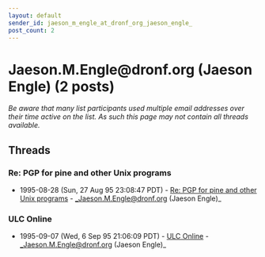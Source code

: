 ```yaml
---
layout: default
sender_id: jaeson_m_engle_at_dronf_org_jaeson_engle_
post_count: 2
---
```


# Jaeson.M.Engle<span>@</span>dronf.org (Jaeson Engle) (2 posts)

_Be aware that many list participants used multiple email addresses over their time active on the list. As such this page may not contain all threads available._

## Threads

### Re: PGP for pine and other Unix programs
+ 1995-08-28 (Sun, 27 Aug 95 23:08:47 PDT) - [Re: PGP for pine and other Unix programs](/archive/1995/08/5fb5fc1322ab60e7f35812902850638832530894c2e44d2d84708dd2204d04cf) - _Jaeson.M.Engle@dronf.org (Jaeson Engle)_

### ULC Online
+ 1995-09-07 (Wed, 6 Sep 95 21:06:09 PDT) - [ULC Online](/archive/1995/09/78ec7cbf640932a2dfdf72b7c88b6f28ed413b63d9a91419321855ec9d0d6160) - _Jaeson.M.Engle@dronf.org (Jaeson Engle)_

